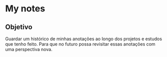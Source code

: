 # My notes

## Objetivo

Guardar um histórico de minhas anotações ao longo dos projetos e estudos que tenho feito. Para que no futuro possa revisitar essas anotações com uma perspectiva nova.
